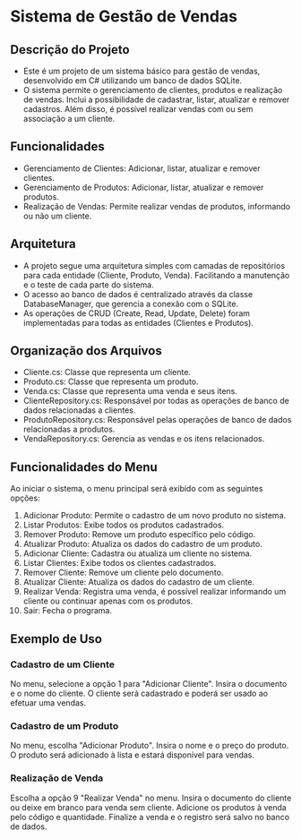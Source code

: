# Sistema de Gestão de Vendas
  
## Descrição do Projeto
  - Este é um projeto de um sistema básico para gestão de vendas, desenvolvido em C# utilizando um banco de dados SQLite. 
  - O sistema permite o gerenciamento de clientes, produtos e realização de vendas. Inclui a possibilidade de cadastrar, listar, atualizar e remover cadastros. Além disso, é possível realizar vendas com ou sem associação a um cliente.

## Funcionalidades
  - Gerenciamento de Clientes: Adicionar, listar, atualizar e remover clientes.
  - Gerenciamento de Produtos: Adicionar, listar, atualizar e remover produtos.
  - Realização de Vendas: Permite realizar vendas de produtos, informando ou não um cliente.

## Arquitetura
  - A projeto segue uma arquitetura simples com camadas de repositórios para cada entidade (Cliente, Produto, Venda). Facilitando a manutenção e o teste de cada parte do sistema.
  - O acesso ao banco de dados é centralizado através da classe DatabaseManager, que gerencia a conexão com o SQLite.
  - As operações de CRUD (Create, Read, Update, Delete) foram implementadas para todas as entidades (Clientes e Produtos).

## Organização dos Arquivos
  - Cliente.cs: Classe que representa um cliente.
  - Produto.cs: Classe que representa um produto.
  - Venda.cs: Classe que representa uma venda e seus itens.
  - ClienteRepository.cs: Responsável por todas as operações de banco de dados relacionadas a clientes.
  - ProdutoRepository.cs: Responsável pelas operações de banco de dados relacionadas a produtos.
  - VendaRepository.cs: Gerencia as vendas e os itens relacionados.

## Funcionalidades do Menu
  Ao iniciar o sistema, o menu principal será exibido com as seguintes opções:
  1. Adicionar Produto: Permite o cadastro de um novo produto no sistema.
  2. Listar Produtos: Exibe todos os produtos cadastrados.
  3. Remover Produto: Remove um produto específico pelo código.
  4. Atualizar Produto: Atualiza os dados do cadastro de um produto.
  5. Adicionar Cliente: Cadastra ou atualiza um cliente no sistema.
  6. Listar Clientes: Exibe todos os clientes cadastrados.
  7. Remover Cliente: Remove um cliente pelo documento.
  8. Atualizar Cliente: Atualiza os dados do cadastro de um cliente.
  9. Realizar Venda: Registra uma venda, é possível realizar informando um cliente ou continuar apenas com os produtos.
  10. Sair: Fecha o programa.

## Exemplo de Uso
  ### Cadastro de um Cliente
  No menu, selecione a opção 1 para "Adicionar Cliente".
  Insira o documento e o nome do cliente.
  O cliente será cadastrado e poderá ser usado ao efetuar uma vendas.

  ### Cadastro de um Produto
  No menu, escolha "Adicionar Produto".
  Insira o nome e o preço do produto.
  O produto será adicionado à lista e estará disponível para vendas.

  ### Realização de Venda
  Escolha a opção 9 "Realizar Venda" no menu.
  Insira o documento do cliente ou deixe em branco para venda sem cliente.
  Adicione os produtos à venda pelo código e quantidade.
	Finalize a venda e o registro será salvo no banco de dados.
